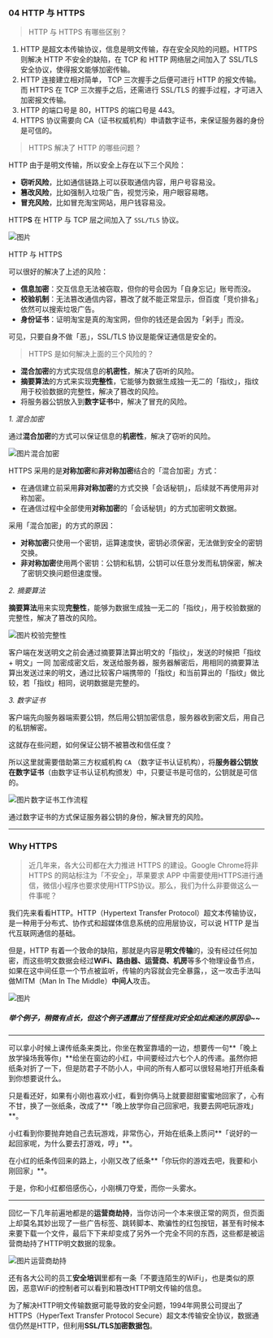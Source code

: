 ### 04 HTTP 与 HTTPS

> HTTP 与 HTTPS 有哪些区别？

1. HTTP 是超文本传输协议，信息是明文传输，存在安全风险的问题。HTTPS 则解决 HTTP 不安全的缺陷，在 TCP 和 HTTP 网络层之间加入了 SSL/TLS 安全协议，使得报文能够加密传输。
2. HTTP 连接建立相对简单， TCP 三次握手之后便可进行 HTTP 的报文传输。而 HTTPS 在 TCP 三次握手之后，还需进行 SSL/TLS 的握手过程，才可进入加密报文传输。
3. HTTP 的端口号是 80，HTTPS 的端口号是 443。
4. HTTPS 协议需要向 CA（证书权威机构）申请数字证书，来保证服务器的身份是可信的。



> HTTPS 解决了 HTTP 的哪些问题？

HTTP 由于是明文传输，所以安全上存在以下三个风险：

- **窃听风险**，比如通信链路上可以获取通信内容，用户号容易没。
- **篡改风险**，比如强制入垃圾广告，视觉污染，用户眼容易瞎。
- **冒充风险**，比如冒充淘宝网站，用户钱容易没。



HTTP**S** 在 HTTP 与 TCP 层之间加入了 `SSL/TLS` 协议。

![图片](image/640-16391381532708.webp)

HTTP 与 HTTPS

可以很好的解决了上述的风险：

- **信息加密**：交互信息无法被窃取，但你的号会因为「自身忘记」账号而没。
- **校验机制**：无法篡改通信内容，篡改了就不能正常显示，但百度「竞价排名」依然可以搜索垃圾广告。
- **身份证书**：证明淘宝是真的淘宝网，但你的钱还是会因为「剁手」而没。

可见，只要自身不做「恶」，SSL/TLS 协议是能保证通信是安全的。

> HTTPS 是如何解决上面的三个风险的？

- **混合加密**的方式实现信息的**机密性**，解决了窃听的风险。
- **摘要算法**的方式来实现**完整性**，它能够为数据生成独一无二的「指纹」，指纹用于校验数据的完整性，解决了篡改的风险。
- 将服务器公钥放入到**数字证书**中，解决了冒充的风险。

*1. 混合加密*

通过**混合加密**的方式可以保证信息的**机密性**，解决了窃听的风险。

![图片](image/640-16391381532709.webp)混合加密

HTTPS 采用的是**对称加密**和**非对称加密**结合的「混合加密」方式：

- 在通信建立前采用**非对称加密**的方式交换「会话秘钥」，后续就不再使用非对称加密。
- 在通信过程中全部使用**对称加密**的「会话秘钥」的方式加密明文数据。

采用「混合加密」的方式的原因：

- **对称加密**只使用一个密钥，运算速度快，密钥必须保密，无法做到安全的密钥交换。
- **非对称加密**使用两个密钥：公钥和私钥，公钥可以任意分发而私钥保密，解决了密钥交换问题但速度慢。

*2. 摘要算法*

**摘要算法**用来实现**完整性**，能够为数据生成独一无二的「指纹」，用于校验数据的完整性，解决了篡改的风险。

![图片](image/640-163913815327010.webp)校验完整性

客户端在发送明文之前会通过摘要算法算出明文的「指纹」，发送的时候把「指纹 + 明文」一同
加密成密文后，发送给服务器，服务器解密后，用相同的摘要算法算出发送过来的明文，通过比较客户端携带的「指纹」和当前算出的「指纹」做比较，若「指纹」相同，说明数据是完整的。

*3. 数字证书*

客户端先向服务器端索要公钥，然后用公钥加密信息，服务器收到密文后，用自己的私钥解密。

这就存在些问题，如何保证公钥不被篡改和信任度？

所以这里就需要借助第三方权威机构 `CA` （数字证书认证机构），将**服务器公钥放在数字证书**（由数字证书认证机构颁发）中，只要证书是可信的，公钥就是可信的。

![图片](image/640-163913815327011.webp)数字证书工作流程

通过数字证书的方式保证服务器公钥的身份，解决冒充的风险。



------

### Why HTTPS

> 近几年来，各大公司都在大力推进 HTTPS 的建设。Google Chrome将非 HTTPS 的网站标注为「不安全」，苹果要求 APP 中需要使用HTTPS进行通信，微信小程序也要求使用HTTPS协议。那么，我们为什么非要做这么一件事呢？

我们先来看看HTTP。HTTP（Hypertext Transfer Protocol）超文本传输协议，是一种用于分布式、协作式和超媒体信息系统的应用层协议，可以说 HTTP 是当代互联网通信的基础。

但是，HTTP 有着一个致命的缺陷，那就是内容是**明文传输**的，没有经过任何加密，而这些明文数据会经过**WiFi、路由器、运营商、机房**等多个物理设备节点，如果在这中间任意一个节点被监听，传输的内容就会完全暴露，，这一攻击手法叫做MITM（Man In The Middle）**中间人**攻击。

![图片](image/640.webp)

##### 举个例子，稍微有点长，但这个例子透露出了怪怪我对安全如此痴迷的原因😝~~

------

可以拿小时候上课传纸条来类比，你坐在教室靠墙的一边，想要传一句**「晚上放学操场我等你」**给坐在窗边的小红，中间要经过六七个人的传递。虽然你把纸条对折了一下，但是防君子不防小人，中间的所有人都可以很轻易地打开纸条看到你想要说什么。

只是看还好，如果有小刚也喜欢小红，看到你俩马上就要甜甜蜜蜜地回家了，心有不甘，换了一张纸条，改成了**「晚上放学你自己回家吧，我要去网吧玩游戏」**。

小红看到你要抛弃她自己去玩游戏，非常伤心，开始在纸条上质问**「说好的一起回家呢，为什么要去打游戏，哼」**。

在小红的纸条传回来的路上，小刚又改了纸条**「你玩你的游戏去吧，我要和小刚回家」**。

于是，你和小红都倍感伤心，小刚横刀夺爱，而你一头雾水。

------

回忆一下几年前遍地都是的**运营商劫持**，当你访问一个本来很正常的网页，但页面上却莫名其妙出现了一些广告标签、跳转脚本、欺骗性的红包按钮，甚至有时候本来要下载一个文件，最后下下来却变成了另外一个完全不同的东西，这些都是被运营商劫持了HTTP明文数据的现象。

![图片](image/640-16392938951921.webp)运营商劫持

还有各大公司的员工**安全培训**里都有一条「不要连陌生的WiFi」，也是类似的原因，恶意WiFi的控制者可以看到和篡改HTTP明文传输的信息。

为了解决HTTP明文传输数据可能导致的安全问题，1994年网景公司提出了HTTPS（HyperText Transfer Protocol Secure）超文本传输安全协议，数据通信仍然是HTTP，但利用**SSL/TLS加密数据包**。